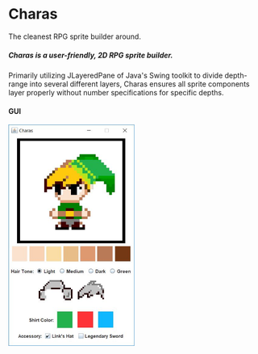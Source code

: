 # Charas
The cleanest RPG sprite builder around.

##### Charas is a user-friendly, 2D RPG sprite builder.


Primarily utilizing JLayeredPane of Java's Swing toolkit to divide depth-range into several different layers, Charas ensures all sprite components layer properly without number specifications for specific depths.

#### GUI
<img src="/img/gui.JPG" width="250">

